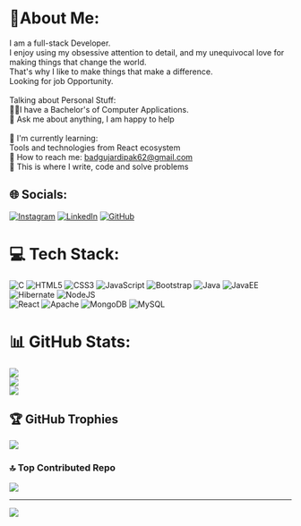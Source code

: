 
# 🙋About Me:
I am a full-stack Developer.<br>I enjoy using my obsessive attention to detail, and my unequivocal love for making things that change the world.<br>That's why I like to make things that make a difference.<br>Looking for job Opportunity.<br><br>Talking about Personal Stuff:<br>🧑‍🎓I have a Bachelor's of Computer Applications.<br>💬 Ask me about anything, I am happy to help<br><br>🌱 I'm currently learning:<br>Tools and technologies from React ecosystem<br>📧 How to reach me: badgujardipak62@gmail.com<br>💪 This is where I write, code and solve problems

## 🌐 Socials:
[![Instagram](https://img.shields.io/badge/Instagram-%23E4405F.svg?logo=Instagram&logoColor=white)](https://www.instagram.com/mr_dipak__badgujar/) 
[![LinkedIn](https://img.shields.io/badge/LinkedIn-%230077B5.svg?logo=linkedin&logoColor=white)](https://www.linkedin.com/in/dipak-badgujar-95837322a/ ) 
[![GitHub](https://img.shields.io/badge/github-%2312100E.svg?logo=github&logoColor=white)](https://github.com/Dipakbadgujar01)

# 💻 Tech Stack:
![C](https://img.shields.io/badge/c-%2300599C.svg?style=for-the-badge&logo=c&logoColor=white)
![HTML5](https://img.shields.io/badge/html5-%23E34F26.svg?style=for-the-badge&logo=html5&logoColor=white)
![CSS3](https://img.shields.io/badge/css3-%231572B6.svg?style=for-the-badge&logo=css3&logoColor=white) 
![JavaScript](https://img.shields.io/badge/javascript-%23323330.svg?style=for-the-badge&logo=javascript&logoColor=%23F7DF1E) 
![Bootstrap](https://img.shields.io/badge/bootstrap-%238511FA.svg?style=for-the-badge&logo=bootstrap&logoColor=white) 
![Java](https://img.shields.io/badge/java-%23ED8B00.svg?style=for-the-badge&logo=openjdk&logoColor=white)
![JavaEE](https://img.shields.io/badge/javaEE-%23ED8B00.svg?style=for-the-badge&logo=openjdk&logoColor=white)![Hibernate](https://img.shields.io/badge/hibernate-%23007296.svg?style=for-the-badge&logo=hibernate&logoColor=white)
![NodeJS](https://img.shields.io/badge/node.js-6DA55F?style=for-the-badge&logo=node.js&logoColor=white)  
![React](https://img.shields.io/badge/react-%2320232a.svg?style=for-the-badge&logo=react&logoColor=%2361DAFB) 
![Apache](https://img.shields.io/badge/apache-%23D42029.svg?style=for-the-badge&logo=apache&logoColor=white) 
![MongoDB](https://img.shields.io/badge/MongoDB-%234ea94b.svg?style=for-the-badge&logo=mongodb&logoColor=white) 
![MySQL](https://img.shields.io/badge/mysql-%2300000f.svg?style=for-the-badge&logo=mysql&logoColor=white)

# 📊 GitHub Stats:
![](https://github-readme-stats.vercel.app/api?username=DipakBadgujar01&theme=prussian&hide_border=false&include_all_commits=false&count_private=false)<br/>
![](https://github-readme-streak-stats.herokuapp.com/?user=DipakBadgujar01&theme=prussian&hide_border=false)<br/>
![](https://github-readme-stats.vercel.app/api/top-langs/username=DipakBadgujar01&theme=prussian&hide_border=false&include_all_commits=false&count_private=false&layout=compact)

## 🏆 GitHub Trophies
![](https://github-profile-trophy.vercel.app/?username=DipakBadgujar&theme=nord&no-frame=false&no-bg=true&margin-w=4)

### 🔝 Top Contributed Repo
![](https://github-contributor-stats.vercel.app/api?username=DipakBadgujar01&limit=5&theme=gruvbox&combine_all_yearly_contributions=true)

---
[![](https://visitcount.itsvg.in/api?id=DipakBadgujar01&icon=0&color=0)](https://visitcount.itsvg.in)

<!-- Proudly created with GPRM ( https://gprm.itsvg.in ) -->
